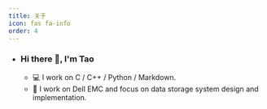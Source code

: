 ```yaml
---
title: 关于
icon: fas fa-info
order: 4
---
```

- ### Hi there 👋, I'm  Tao

  - 💻  I work on C / C++ /  Python / Markdown.
  - 🧠  I work on Dell EMC and focus on data storage system design and implementation.

